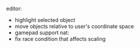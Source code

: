 editor:
  - highlight selected object
  - move objects relative to user's coordinate space
  - gamepad support
nat:
  - fix race condition that affects scaling
